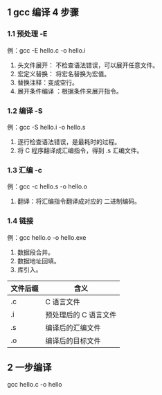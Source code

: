 ## 1 gcc 编译 4 步骤

### 1.1 预处理 -E

例：gcc -E hello.c -o hello.i

1. 头文件展开： 不检查语法错误，可以展开任意文件。
2. 宏定义替换： 将宏名替换为宏值。
3. 替换注释：变成空行。
4. 展开条件编译 ：根据条件来展开指令。

### 1.2 编译 -S

例：gcc -S hello.i -o hello.s

1. 逐行检查语法错误，是最耗时的过程。
2. 将 C 程序翻译成汇编指令，得到 .s 汇编文件。

### 1.3 汇编 -c

例：gcc -c hello.s -o hello.o

1. 翻译：将汇编指令翻译成对应的 二进制编码。

### 1.4 链接 

例：gcc  hello.o -o hello.exe

1. 数据段合并。
2. 数据地址回填。
3. 库引入。

| 文件后缀 | 含义                  |
| -------- | --------------------- |
| .c       | C 语言文件            |
| .i       | 预处理后的 C 语言文件 |
| .s       | 编译后的汇编文件      |
| .o       | 编译后的目标文件      |



## 2 一步编译

gcc hello.c -o hello